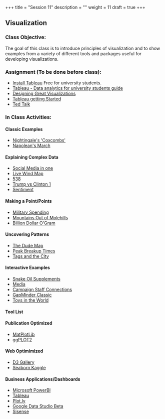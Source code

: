 +++
title = "Session 11"
description = ""
weight = 11
draft = true
+++

## Visualization

### Class Objective:

The goal of this class is to introduce principles of visualization and to show examples from a variety of different tools and packages useful for developing visualizations.

### Assignment (To be done before class):
- [Install Tableau](https://www.tableau.com/academic/students) Free for university students.
- [Tableau - Data analytics for university students guide](https://www.tableau.com/university-students)
- [Designing Great Visualizations](http://www.tableau.com/sites/default/files/media/designing-great-visualizations.pdf)
- [Tableau getting Started](http://www.tableau.com/learn/tutorials/on-demand/getting-started)
- [Ted Talk](https://www.ted.com/talks/david_mccandless_the_beauty_of_data_visualization#t-304102)

### In Class Activities:

#### Classic Examples
- [Nightingale's 'Coxcombs'](http://understandinguncertainty.org/coxcombs)
- [Napolean's March](https://commons.wikimedia.org/wiki/File%3AMinard.png)

#### Explaining Complex Data
- [Social Media in one](http://mashable.com/2017/07/11/conversation-prism-brian-solis-update-2017/#FMeXfLhzlqOI)
- [Live Wind Map](http://hint.fm/wind/)
- [538](http://projects.fivethirtyeight.com/2016-election-forecast/?ex_cid=rrpromo)
- [Trump vs Clinton 1](http://www.realclearpolitics.com/epolls/2016/president/us/general_election_trump_vs_clinton-5491.html)
- [Sentiment](https://www.kaggle.com/donyoe/d/mrisdal/2016-us-presidential-debates/vp-debate-sentiments-and-difference-btwn-debates)

#### Making a Point/Points
- [Military Spending](http://www.theguardian.com/news/datablog/2010/apr/01/information-is-beautiful-military-spending)
- [Mountains Out of Molehills](http://www.informationisbeautiful.net/visualizations/mountains-out-of-molehills/)
- [Billion Dollar O'Gram](http://www.informationisbeautiful.net/visualizations/billion-dollar-o-gram-2013/)

#### Uncovering Patterns
- [The Dude Map](http://qz.com/316906/the-dude-map-how-american-men-refer-to-their-bros/)<br>
- [Peak Breakup Times](http://www.informationisbeautiful.net/2010/peak-break-up-times-on-facebook/)
- [Tags and the City](https://www.tagsandthecity.net/san-francisco-bay-area/)

#### Interactive Examples
- [Snake Oil Supplements](http://www.informationisbeautiful.net/visualizations/snake-oil-supplements/)
- [Media](http://www.informationisbeautiful.net/visualizations/mountains-out-of-molehills/)
- [Campaign Staff Connections](http://www.nytimes.com/interactive/2015/05/17/us/elections/2016-presidential-campaigns-staff-connections-clinton-bush-cruz-paul-rubio-walker.html)
- [GapMinder Classic](http://www.gapminder.org/tools/#_chart-type=bubbles)
- [Toys in the World](http://www.gapminder.org/dollar-street/matrix?thing=Toys&countries=World&regions=World&zoom=4&row=1&lowIncome=26&highIncome=15000&lang=en)

#### Tool List
#### Publication Optimized
- [MatPlotLib](http://matplotlib.org)
- [ggPLOT2](http://docs.ggplot2.org/current/)

#### Web Optimimized
- [D3 Gallery](https://github.com/d3/d3/wiki/Gallery)
- [Seaborn Kaggle](https://www.kaggle.com/omarelgabry/titanic/a-journey-through-titanic)

#### Business Applications/Dashboards
- [Microsoft PowerBI](https://powerbi.microsoft.com/en-us/)
- [Tableau](http://www.tableau.com/stories/workbook/understand-your-business-glance)
- [Plot.ly](https://plot.ly)
- [Google Data Studio Beta](https://datastudio.google.com/u/0/navigation/reporting)
- [Sisense](https://www.sisense.com)

